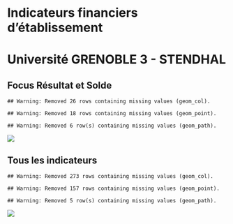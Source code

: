Indicateurs financiers d’établissement
================

# Université GRENOBLE 3 - STENDHAL

## Focus Résultat et Solde

    ## Warning: Removed 26 rows containing missing values (geom_col).

    ## Warning: Removed 18 rows containing missing values (geom_point).

    ## Warning: Removed 6 row(s) containing missing values (geom_path).

![](université_grenoble_3___stendhal_files/figure-gfm/etab.focus-1.png)<!-- -->

## Tous les indicateurs

    ## Warning: Removed 273 rows containing missing values (geom_col).

    ## Warning: Removed 157 rows containing missing values (geom_point).

    ## Warning: Removed 5 row(s) containing missing values (geom_path).

![](université_grenoble_3___stendhal_files/figure-gfm/etab-1.png)<!-- -->
